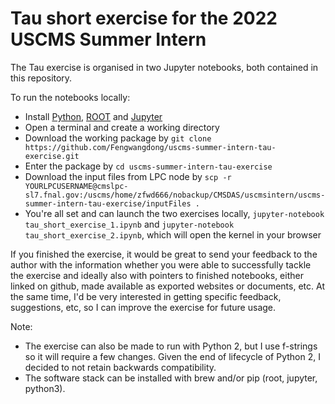 # Tau short exercise for the 2022 USCMS Summer Intern

The Tau exercise is organised in two Jupyter notebooks, both contained in this repository.

To run the notebooks locally:
* Install [Python](https://www.python.org/downloads/), [ROOT](https://root.cern/install/) and [Jupyter](https://jupyter.org/install)
* Open a terminal and create a working directory
* Download the working package by `git clone https://github.com/Fengwangdong/uscms-summer-intern-tau-exercise.git`
* Enter the package by `cd uscms-summer-intern-tau-exercise`
* Download the input files from LPC node by `scp -r YOURLPCUSERNAME@cmslpc-sl7.fnal.gov:/uscms/home/zfwd666/nobackup/CMSDAS/uscmsintern/uscms-summer-intern-tau-exercise/inputFiles .`
* You're all set and can launch the two exercises locally, `jupyter-notebook tau_short_exercise_1.ipynb` and `jupyter-notebook tau_short_exercise_2.ipynb`, which will open the kernel in your browser

If you finished the exercise, it would be great to send your feedback to 
the author with the information whether you were able to successfully tackle the exercise and ideally also with pointers to finished notebooks, either linked on github, made available as exported websites or documents, etc. At the same time, I'd be very interested in getting specific feedback, suggestions, etc, so I can improve the exercise for future usage.

Note:
* The exercise can also be made to run with Python 2, but I use f-strings so it will require a few changes. Given the end of lifecycle of Python 2, I decided to not retain backwards compatibility.
* The software stack can be installed with brew and/or pip (root, jupyter, python3).
